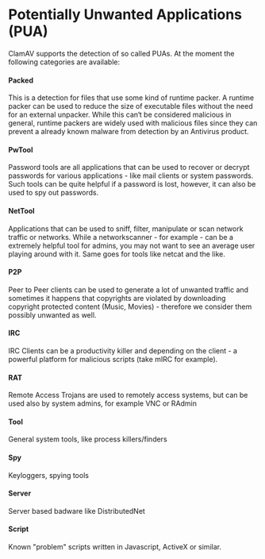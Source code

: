 # Potentially Unwanted Applications (PUA)

ClamAV supports the detection of so called PUAs. At the moment the
following categories are available:

#### Packed

This is a detection for files that use some kind of runtime packer. A
runtime packer  can be used to reduce the size of executable files
without the need for an external unpacker. While this can‘t be
considered malicious in general, runtime packers are widely used with
malicious files since they can prevent a already known malware from
detection by an Antivirus product.

#### PwTool

Password tools are all applications that can be used to recover or
decrypt passwords for various applications - like mail clients or
system passwords. Such tools can be quite helpful if a password is
lost, however, it can also be used to spy out passwords.

#### NetTool

Applications that can be used to sniff, filter, manipulate or scan
network traffic or networks.  While a networkscanner - for example -
can be a extremely helpful tool for admins, you may not want to see an
average user playing around with it. Same goes for tools like netcat
and the like.

#### P2P

Peer to Peer clients can be used to generate a lot of unwanted traffic
and sometimes it happens that copyrights are violated by downloading
copyright protected content (Music, Movies) - therefore we consider
them possibly unwanted as well.

#### IRC

IRC Clients can be a productivity killer and depending on the client -
a powerful platform for malicious scripts (take mIRC for example).

#### RAT
Remote Access Trojans are used to remotely access systems, but can be used also by system admins, for example VNC or RAdmin

#### Tool
General system tools, like process killers/finders

#### Spy
Keyloggers, spying tools

#### Server
Server based badware like DistributedNet

#### Script
Known "problem" scripts written in Javascript, ActiveX or similar.
